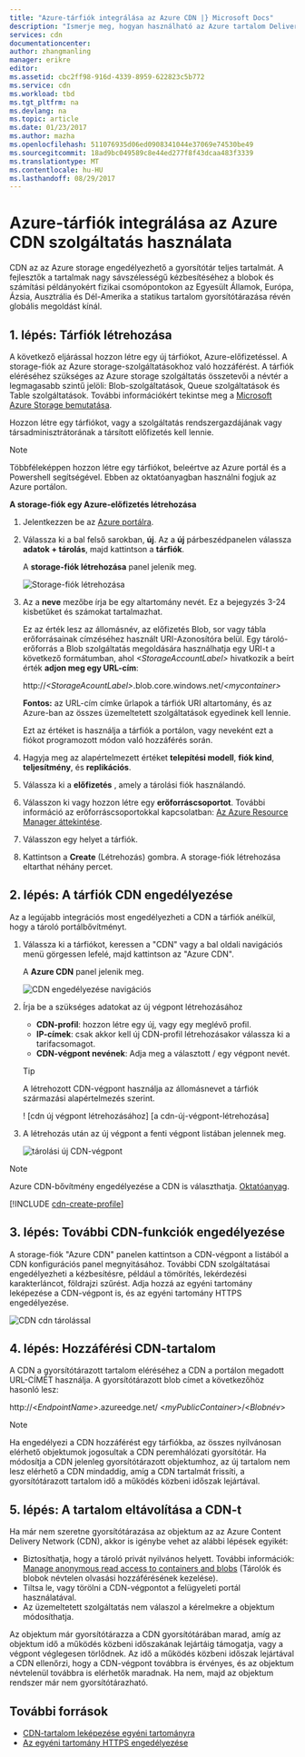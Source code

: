 ```yaml
---
title: "Azure-tárfiók integrálása az Azure CDN |} Microsoft Docs"
description: "Ismerje meg, hogyan használható az Azure tartalom Delivery Network (CDN) tartalmak nagy sávszélességű kézbesítéséhez az Azure Storage blobs gyorsítótárazása révén."
services: cdn
documentationcenter: 
author: zhangmanling
manager: erikre
editor: 
ms.assetid: cbc2ff98-916d-4339-8959-622823c5b772
ms.service: cdn
ms.workload: tbd
ms.tgt_pltfrm: na
ms.devlang: na
ms.topic: article
ms.date: 01/23/2017
ms.author: mazha
ms.openlocfilehash: 511076935d06ed0908341044e37069e74530be49
ms.sourcegitcommit: 18ad9bc049589c8e44ed277f8f43dcaa483f3339
ms.translationtype: MT
ms.contentlocale: hu-HU
ms.lasthandoff: 08/29/2017
---
```

# <a name="integrate-an-azure-storage-account-with-azure-cdn"></a>Azure-tárfiók integrálása az Azure CDN szolgáltatás használata
CDN az az Azure storage engedélyezhető a gyorsítótár teljes tartalmát. A fejlesztők a tartalmak nagy sávszélességű kézbesítéséhez a blobok és számítási példányokért fizikai csomópontokon az Egyesült Államok, Európa, Ázsia, Ausztrália és Dél-Amerika a statikus tartalom gyorsítótárazása révén globális megoldást kínál.

## <a name="step-1-create-a-storage-account"></a>1. lépés: Tárfiók létrehozása
A következő eljárással hozzon létre egy új tárfiókot, Azure-előfizetéssel. A storage-fiók az Azure storage-szolgáltatásokhoz való hozzáférést. A tárfiók eléréséhez szükséges az Azure storage szolgáltatás összetevői a névtér a legmagasabb szintű jelöli: Blob-szolgáltatások, Queue szolgáltatások és Table szolgáltatások. További információkért tekintse meg a [Microsoft Azure Storage bemutatása](../storage/common/storage-introduction.md).

Hozzon létre egy tárfiókot, vagy a szolgáltatás rendszergazdájának vagy társadminisztrátorának a társított előfizetés kell lennie.

> [!NOTE]
> Többféleképpen hozzon létre egy tárfiókot, beleértve az Azure portál és a Powershell segítségével.  Ebben az oktatóanyagban használni fogjuk az Azure portálon.  
> 
> 

**A storage-fiók egy Azure-előfizetés létrehozása**

1. Jelentkezzen be az [Azure portálra](https://portal.azure.com).
2. Válassza ki a bal felső sarokban, **új**. Az a **új** párbeszédpanelen válassza **adatok + tárolás**, majd kattintson a **tárfiók**.
    
    A **storage-fiók létrehozása** panel jelenik meg.   

    ![Storage-fiók létrehozása][create-new-storage-account]  

3. Az a **neve** mezőbe írja be egy altartomány nevét. Ez a bejegyzés 3-24 kisbetűket és számokat tartalmazhat.
   
    Ez az érték lesz az állomásnév, az előfizetés Blob, sor vagy tábla erőforrásainak címzéséhez használt URI-Azonosítóra belül. Egy tároló-erőforrás a Blob szolgáltatás megoldására használhatja egy URI-t a következő formátumban, ahol  *&lt;StorageAccountLabel&gt;*  hivatkozik a beírt érték **adjon meg egy URL-cím**:
   
    http://*&lt;StorageAcountLabel&gt;*.blob.core.windows.net/*&lt;mycontainer&gt;*
   
    **Fontos:** az URL-cím címke űrlapok a tárfiók URI altartomány, és az Azure-ban az összes üzemeltetett szolgáltatások egyedinek kell lennie.
   
    Ezt az értéket is használja a tárfiók a portálon, vagy neveként ezt a fiókot programozott módon való hozzáférés során.
4. Hagyja meg az alapértelmezett értéket **telepítési modell**, **fiók kind**, **teljesítmény**, és **replikációs**. 
5. Válassza ki a **előfizetés** , amely a tárolási fiók használandó.
6. Válasszon ki vagy hozzon létre egy **erőforráscsoportot**.  További információ az erőforráscsoportokkal kapcsolatban: [Az Azure Resource Manager áttekintése](../azure-resource-manager/resource-group-overview.md#resource-groups).
7. Válasszon egy helyet a tárfiók.
8. Kattintson a **Create** (Létrehozás) gombra. A storage-fiók létrehozása eltarthat néhány percet.

## <a name="step-2-enable-cdn-for-the-storage-account"></a>2. lépés: A tárfiók CDN engedélyezése

Az a legújabb integrációs most engedélyezheti a CDN a tárfiók anélkül, hogy a tároló portálbővítményt. 

1. Válassza ki a tárfiókot, keressen a "CDN" vagy a bal oldali navigációs menü görgessen lefelé, majd kattintson az "Azure CDN".
    
    A **Azure CDN** panel jelenik meg.

    ![CDN engedélyezése navigációs][cdn-enable-navigation]
    
2. Írja be a szükséges adatokat az új végpont létrehozásához
    - **CDN-profil**: hozzon létre egy új, vagy egy meglévő profil.
    - **IP-címek**: csak akkor kell új CDN-profil létrehozásakor válassza ki a tarifacsomagot.
    - **CDN-végpont nevének**: Adja meg a választott / egy végpont nevét.

    > [!TIP]
    > A létrehozott CDN-végpont használja az állomásnevet a tárfiók származási alapértelmezés szerint.

    ! [cdn új végpont létrehozásához] [a cdn-új-végpont-létrehozása]

3. A létrehozás után az új végpont a fenti végpont listában jelennek meg.

    ![tárolási új CDN-végpont][cdn-storage-new-endpoint]

> [!NOTE]
> Azure CDN-bővítmény engedélyezése a CDN is választhatja. [Oktatóanyag](#Tutorial-cdn-create-profile).
> 
> 

[!INCLUDE [cdn-create-profile](../../includes/cdn-create-profile.md)]  

## <a name="step-3-enable-additional-cdn-features"></a>3. lépés: További CDN-funkciók engedélyezése

A storage-fiók "Azure CDN" panelen kattintson a CDN-végpont a listából a CDN konfigurációs panel megnyitásához. További CDN szolgáltatásai engedélyezheti a kézbesítésre, például a tömörítés, lekérdezési karakterláncot, földrajzi szűrést. Adja hozzá az egyéni tartomány leképezése a CDN-végpont is, és az egyéni tartomány HTTPS engedélyezése.
    
![CDN cdn tárolással][cdn-storage-cdn-configuration]

## <a name="step-4-access-cdn-content"></a>4. lépés: Hozzáférési CDN-tartalom
A CDN a gyorsítótárazott tartalom eléréséhez a CDN a portálon megadott URL-CÍMÉT használja. A gyorsítótárazott blob címet a következőhöz hasonló lesz:

http://<*EndpointName*\>.azureedge.net/ <*myPublicContainer*\>/<*Blobnév*\>

> [!NOTE]
> Ha engedélyezi a CDN hozzáférést egy tárfiókba, az összes nyilvánosan elérhető objektumok jogosultak a CDN peremhálózati gyorsítótár. Ha módosítja a CDN jelenleg gyorsítótárazott objektumhoz, az új tartalom nem lesz elérhető a CDN mindaddig, amíg a CDN tartalmát frissíti, a gyorsítótárazott tartalom idő a működés közbeni időszak lejártával.
> 
> 

## <a name="step-5-remove-content-from-the-cdn"></a>5. lépés: A tartalom eltávolítása a CDN-t
Ha már nem szeretne gyorsítótárazása az objektum az az Azure Content Delivery Network (CDN), akkor is igénybe vehet az alábbi lépések egyikét:

* Biztosíthatja, hogy a tároló privát nyilvános helyett. További információk: [Manage anonymous read access to containers and blobs](../storage/blobs/storage-manage-access-to-resources.md) (Tárolók és blobok névtelen olvasási hozzáférésének kezelése).
* Tiltsa le, vagy törölni a CDN-végpontot a felügyeleti portál használatával.
* Az üzemeltetett szolgáltatás nem válaszol a kérelmekre a objektum módosíthatja.

Az objektum már gyorsítótárazza a CDN gyorsítótárában marad, amíg az objektum idő a működés közbeni időszakának lejártáig támogatja, vagy a végpont véglegesen törlődnek. Az idő a működés közbeni időszak lejártával a CDN ellenőrzi, hogy a CDN-végpont továbbra is érvényes, és az objektum névtelenül továbbra is elérhetők maradnak. Ha nem, majd az objektum rendszer már nem gyorsítótárazható.

## <a name="additional-resources"></a>További források
* [CDN-tartalom leképezése egyéni tartományra](cdn-map-content-to-custom-domain.md)
* [Az egyéni tartomány HTTPS engedélyezése](cdn-custom-ssl.md)

[create-new-storage-account]: ./media/cdn-create-a-storage-account-with-cdn/CDN_CreateNewStorageAcct.png
[cdn-enable-navigation]: ./media/cdn-create-a-storage-account-with-cdn/cdn-storage-new-endpoint-creation.png
[cdn-storage-new-endpoint]: ./media/cdn-create-a-storage-account-with-cdn/cdn-storage-new-endpoint-list.png
[cdn-storage-cdn-configuration]: ./media/cdn-create-a-storage-account-with-cdn/cdn-storage-endpoint-configuration.png 
